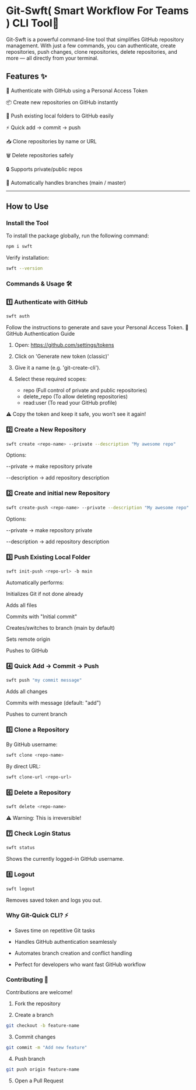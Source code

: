 # Git-Swft( Smart Workflow For Teams ) CLI Tool🚀

Git-Swft is a powerful command-line tool that simplifies GitHub repository management. With just a few commands, you can authenticate, create repositories, push changes, clone repositories, delete repositories, and more — all directly from your terminal.

## Features ✨

🔑 Authenticate with GitHub using a Personal Access Token

📦 Create new repositories on GitHub instantly

🚀 Push existing local folders to GitHub easily

⚡ Quick add → commit → push 

📥 Clone repositories by name or URL

🗑️ Delete repositories safely

🔒 Supports private/public repos

🔄 Automatically handles branches (main / master)

---

## How to Use

### Install the Tool

To install the package globally, run the following command:

```bash
npm i swft
```

Verify installation:

```bash
swft --version
```

### Commands & Usage 🛠️

### 1️⃣ Authenticate with GitHub

```bash
swft auth
```

Follow the instructions to generate and save your Personal Access Token.
🔑 GitHub Authentication Guide

1. Open: https://github.com/settings/tokens
2. Click on 'Generate new token (classic)'
3. Give it a name (e.g. 'git-create-cli').
4. Select these required scopes:

   - repo (Full control of private and public repositories)
   - delete_repo (To allow deleting repositories)
   - read:user (To read your GitHub profile)

⚠️ Copy the token and keep it safe, you won’t see it again!

### 2️⃣ Create a New Repository

```bash
swft create <repo-name> --private --description "My awesome repo"
```

Options:

--private → make repository private

--description <text> → add repository description

### 2️⃣ Create and initial new Repository

```bash
swft create-push <repo-name> --private --description "My awesome repo"
```

Options:

--private → make repository private

--description <text> → add repository description

### 3️⃣ Push Existing Local Folder

```bash
swft init-push <repo-url> -b main
```

Automatically performs:

Initializes Git if not done already

Adds all files

Commits with "Initial commit"

Creates/switches to branch (main by default)

Sets remote origin

Pushes to GitHub

### 4️⃣ Quick Add → Commit → Push

```bash
swft push "my commit message"
```

Adds all changes

Commits with message (default: "add")

Pushes to current branch

### 5️⃣ Clone a Repository

By GitHub username:

```bash
swft clone <repo-name>
```

By direct URL:

```bash
swft clone-url <repo-url>
```

### 6️⃣ Delete a Repository

```bash
swft delete <repo-name>
```

⚠️ Warning: This is irreversible!

### ️7️⃣ Check Login Status

```bash
swft status
```

Shows the currently logged-in GitHub username.

### 8️⃣ Logout

```bash
swft logout
```

Removes saved token and logs you out.

### Why Git-Quick CLI? ⚡

- Saves time on repetitive Git tasks

- Handles GitHub authentication seamlessly

- Automates branch creation and conflict handling

- Perfect for developers who want fast GitHub workflow

### Contributing 🤝

Contributions are welcome!

1. Fork the repository

2. Create a branch

```bash
git checkout -b feature-name
```

3. Commit changes

```bash
git commit -m "Add new feature"
```

4. Push branch

```bash
git push origin feature-name
```

5. Open a Pull Request

